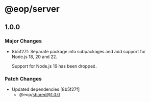 # @eop/server

## 1.0.0

### Major Changes

- 8b5f27f: Separate package into subpackages and add support for Node.js 18, 20 and 22.

  Support for Node.js 16 has been dropped.

### Patch Changes

- Updated dependencies [8b5f27f]
  - @eop/shared@1.0.0
